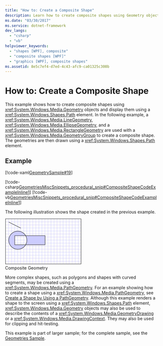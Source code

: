 ```yaml
---
title: "How to: Create a Composite Shape"
description: Learn how to create composite shapes using Geometry objects and then display them using a Path element. 
ms.date: "03/30/2017"
ms.service: dotnet-framework
dev_langs: 
  - "csharp"
  - "vb"
helpviewer_keywords: 
  - "shapes [WPF], composite"
  - "composite shapes [WPF]"
  - "graphics [WPF], composite shapes"
ms.assetid: 8e5c7ef4-d7ed-4c43-afc9-ca01325c300b
---
```

# How to: Create a Composite Shape

This example shows how to create composite shapes using <xref:System.Windows.Media.Geometry> objects and display them using a <xref:System.Windows.Shapes.Path> element. In the following example, a <xref:System.Windows.Media.LineGeometry>, <xref:System.Windows.Media.EllipseGeometry>, and a <xref:System.Windows.Media.RectangleGeometry> are used with a <xref:System.Windows.Media.GeometryGroup> to create a composite shape. The geometries are then drawn using a <xref:System.Windows.Shapes.Path> element.

## Example

[!code-xaml[GeometrySample#19](~/samples/snippets/csharp/VS_Snippets_Wpf/GeometrySample/CS/combininggeometriesexample.xaml#19)]

[!code-csharp[GeometriesMiscSnippets_procedural_snip#CompositeShapeCodeExampleInline1](~/samples/snippets/csharp/VS_Snippets_Wpf/GeometriesMiscSnippets_procedural_snip/CSharp/CompositeShapeExample.cs#compositeshapecodeexampleinline1)]
[!code-vb[GeometriesMiscSnippets_procedural_snip#CompositeShapeCodeExampleInline1](~/samples/snippets/visualbasic/VS_Snippets_Wpf/GeometriesMiscSnippets_procedural_snip/visualbasic/compositeshapeexample.vb#compositeshapecodeexampleinline1)]

The following illustration shows the shape created in the previous example.

![A composite geometry created using a GeometryGroup](./media/wcpsdk-graphicsmm-compositegeometryexample1.jpg "wcpsdk_graphicsmm_compositegeometryexample1")\
Composite Geometry

More complex shapes, such as polygons and shapes with curved segments, may be created using a <xref:System.Windows.Media.PathGeometry>. For an example showing how to create a shape using a <xref:System.Windows.Media.PathGeometry>, see [Create a Shape by Using a PathGeometry](how-to-create-a-shape-by-using-a-pathgeometry.md).  Although this example renders a shape to the screen using a <xref:System.Windows.Shapes.Path> element, <xref:System.Windows.Media.Geometry> objects may also be used to describe the contents of a <xref:System.Windows.Media.GeometryDrawing> or a <xref:System.Windows.Media.DrawingContext>. They may also be used for clipping and hit-testing.

This example is part of larger sample; for the complete sample, see the [Geometries Sample](https://github.com/Microsoft/WPF-Samples/tree/master/Graphics/Geometry).
